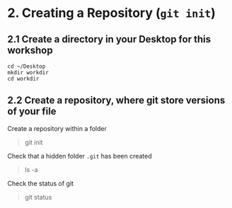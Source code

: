 # 2. Creating a Repository (`git init`)
## 2.1 Create a directory in your Desktop for this workshop
```
cd ~/Desktop
mkdir workdir
cd workdir	
```

## 2.2 Create a repository, where git store versions of your file

Create a repository within a folder
> git init

Check that a hidden folder `.git` has been created
> ls -a 

Check the status of git
> git status
